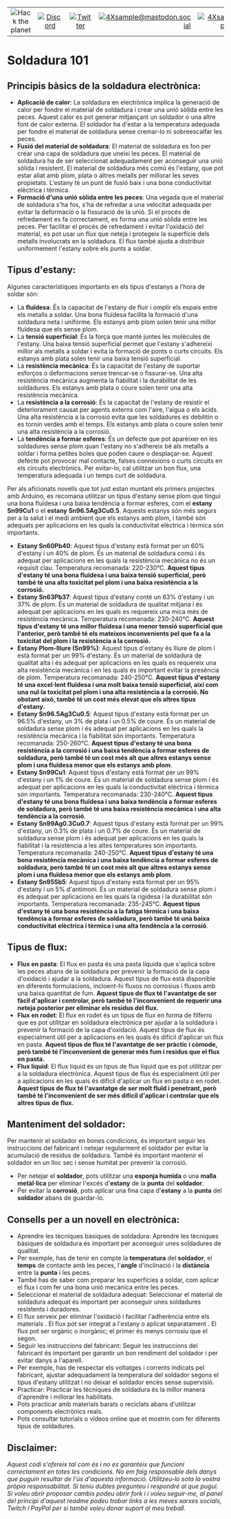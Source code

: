 |               |               |               |               |               |               |
|:-------------:|:-------------:|:-------------:|-------------:|-------------:|-------------:|
| ![Hack the planet](https://img.shields.io/badge/Hack-The%20Planet-orange) | [![Discord](https://img.shields.io/discord/667340023829626920?logo=discord)](https://discord.gg/ahVq54p) | [![Twitter](https://img.shields.io/twitter/follow/4xsample?style=social&logo=twitter)](https://twitter.com/4xsample/follow?screen_name=shields_io) | [![4Xsample@mastodon.social](https://img.shields.io/badge/Mastodon-@4Xsample-blueviolet?style=for-the-badge&logo=mastodon)](https://mastodon.social/@4Xsample) | [![4Xsample](https://img.shields.io/badge/Twitch-4Xsample-6441A4?style=for-the-badge&logo=twitch)](https://twitch.tv/4Xsample) | [![PayPal](https://img.shields.io/badge/PayPal-00457C?style=for-the-badge&logo=paypal&logoColor=white)](https://www.paypal.com/donate/?hosted_button_id=EFVMSRHVBNJP4) |

# Soldadura 101

## Principis bàsics de la soldadura electrònica:
- **Aplicació de calor**: La soldadura en electrònica implica la generació de calor per fondre el material de soldadura i crear una unió sòlida entre les peces. Aquest calor es pot generar mitjançant un soldador o una altre font de calor externa. El soldador ha d'estar a la temperatura adequada per fondre el material de soldadura sense cremar-lo ni sobreescalfar les peces.
- **Fusió del material de soldadura**: El material de soldadura es fon per crear una capa de soldadura que uneixi les peces. El material de soldadura ha de ser seleccionat adequadament per aconseguir una unió sòlida i resistent. El material de soldadura més comú és l'estany, que pot estar aliat amb plom, plata o altres metalls per millorar les seves propietats. L'estany té un punt de fusió baix i una bona conductivitat elèctrica i tèrmica.
- **Formació d'una unió sòlida entre les peces**: Una vegada que el material de soldadura s'ha fos, s'ha de refredar a una velocitat adequada per evitar la deformació o la fissuració de la unió. Si el procés de refredament es fa correctament, es forma una unió sòlida entre les peces. Per facilitar el procés de refredament i evitar l'oxidació del material, es pot usar un flux que neteja i protegeix la superfície dels metalls involucrats en la soldadura. El flux també ajuda a distribuir uniformement l'estany sobre els punts a soldar.

## Tipus d'estany:
Algunes característiques importants en els tipus d'estanys a l'hora de soldar són:

- La **fluïdesa**: És la capacitat de l'estany de fluir i omplir els espais entre els metalls a soldar. Una bona fluïdesa facilita la formació d'una soldadura neta i uniforme. Els estanys amb plom solen tenir una millor fluïdesa que els sense plom.
- La **tensió superficial**: És la força que manté juntes les molècules de l'estany. Una baixa tensió superficial permet que l'estany s'adhereixi millor als metalls a soldar i evita la formació de ponts o curts circuits. Els estanys amb plata solen tenir una baixa tensió superficial.
- La **resistència mecànica**: És la capacitat de l'estany de suportar esforços o deformacions sense trencar-se o fissurar-se. Una alta resistència mecànica augmenta la fiabilitat i la durabilitat de les soldadures. Els estanys amb plata o coure solen tenir una alta resistència mecànica.
- La **resistència a la corrosió**: És la capacitat de l'estany de resistir el deteriorament causat per agents externs com l'aire, l'aigua o els àcids. Una alta resistència a la corrosió evita que les soldadures es debilitin o es tornin verdes amb el temps. Els estanys amb plata o coure solen tenir una alta resistència a la corrosió.
- La **tendència a formar esferes**: És un defecte que pot aparèixer en les soldadures sense plom quan l'estany no s'adhereix bé als metalls a soldar i forma petites boles que poden caure o desplaçar-se. Aquest defecte pot provocar mal contacte, falses connexions o curts circuits en els circuits electrònics. Per evitar-lo, cal utilitzar un bon flux, una temperatura adequada i un temps curt de soldadura.

Per als aficionats novells que tot just estan muntant els primers projectes amb Arduino, es recomana utilitzar un tipus d'estany sense plom que tingui una bona fluïdesa i una baixa tendència a formar esferes, com el **estany Sn99Cu1** o el **estany Sn96.5Ag3Cu0.5**. Aquests estanys són més segurs per a la salut i el medi ambient que els estanys amb plom, i també són adequats per aplicacions en les quals la conductivitat elèctrica i tèrmica són importants.

- **Estany Sn60Pb40**: Aquest tipus d'estany està format per un 60% d'estany i un 40% de plom. És un material de soldadura comú i és adequat per aplicacions en les quals la resistència mecànica no és un requisit clau. Temperatura recomanada: 220-230°C. **Aquest tipus d'estany té una bona fluïdesa i una baixa tensió superficial, però també té una alta toxicitat pel plom i una baixa resistència a la corrosió.**
- **Estany Sn63Pb37**: Aquest tipus d'estany conté un 63% d'estany i un 37% de plom. És un material de soldadura de qualitat mitjana i és adequat per aplicacions en les quals es requereix una mica més de resistència mecànica. Temperatura recomanada: 230-240°C. **Aquest tipus d'estany té una millor fluïdesa i una menor tensió superficial que l'anterior, però també té els mateixos inconvenients pel que fa a la toxicitat del plom i la resistència a la corrosió.**
- **Estany Plom-lliure (Sn99%)**: Aquest tipus d'estany és lliure de plom i està format per un 99% d'estany. És un material de soldadura de qualitat alta i és adequat per aplicacions en les quals es requereix una alta resistència mecànica i en les quals és important evitar la presència de plom. Temperatura recomanada: 240-250°C. **Aquest tipus d'estany té una excel·lent fluïdesa i una molt baixa tensió superficial, així com una nul·la toxicitat pel plom i una alta resistència a la corrosió. No obstant això, també té un cost més elevat que els altres tipus d'estany.**
- **Estany Sn96.5Ag3Cu0.5**: Aquest tipus d'estany està format per un 96.5% d'estany, un 3% de plata i un 0.5% de coure. És un material de soldadura sense plom i és adequat per aplicacions en les quals la resistència mecànica i la fiabilitat són importants. Temperatura recomanada: 250-260°C. **Aquest tipus d'estany té una bona resistència a la corrosió i una baixa tendència a formar esferes de soldadura, però també té un cost més alt que altres estanys sense plom i una fluïdesa menor que els estanys amb plom**.
- **Estany Sn99Cu1**: Aquest tipus d'estany està format per un 99% d'estany i un 1% de coure. És un material de soldadura sense plom i és adequat per aplicacions en les quals la conductivitat elèctrica i tèrmica són importants. Temperatura recomanada: 230-240°C. **Aquest tipus d'estany té una bona fluïdesa i una baixa tendència a formar esferes de soldadura, però també té una baixa resistència mecànica i una alta tendència a la corrosió**.
- **Estany Sn99Ag0.3Cu0.7**: Aquest tipus d'estany està format per un 99% d'estany, un 0.3% de plata i un 0.7% de coure. És un material de soldadura sense plom i és adequat per aplicacions en les quals la fiabilitat i la resistència a les altes temperatures són importants. Temperatura recomanada: 240-250°C. **Aquest tipus d'estany té una bona resistència mecànica i una baixa tendència a formar esferes de soldadura, però també té un cost més alt que altres estanys sense plom i una fluïdesa menor que els estanys amb plom**.
- **Estany Sn95Sb5**: Aquest tipus d'estany està format per un 95% d'estany i un 5% d'antimoni. És un material de soldadura sense plom i és adequat per aplicacions en les quals la rigidesa i la durabilitat són importants. Temperatura recomanada: 235-245°C. **Aquest tipus d'estany té una bona resistència a la fatiga tèrmica i una baixa tendència a formar esferes de soldadura, però també té una baixa conductivitat elèctrica i tèrmica i una alta tendència a la corrosió**.

## Tipus de flux:
- **Flux en pasta**: El flux en pasta és una pasta líquida que s'aplica sobre les peces abans de la soldadura per prevenir la formació de la capa d'oxidació i ajudar a la soldadura. Aquest tipus de flux està disponible en diferents formulacions, incloent-hi fluxos no corrosius i fluxos amb una baixa quantitat de fum. **Aquest tipus de flux té l'avantatge de ser fàcil d'aplicar i controlar, però també té l'inconvenient de requerir una neteja posterior per eliminar els residus del flux.**
- **Flux en rodet**: El flux en rodet és un tipus de flux en forma de filferro que es pot utilitzar en soldadura electrònica per ajudar a la soldadura i prevenir la formació de la capa d'oxidació. Aquest tipus de flux és especialment útil per a aplicacions en les quals és difícil d'aplicar un flux en pasta. **Aquest tipus de flux té l'avantatge de ser pràctic i còmode, però també té l'inconvenient de generar més fum i residus que el flux en pasta.**
- **Flux líquid**: El flux líquid és un tipus de flux líquid que es pot utilitzar per a la soldadura electrònica. Aquest tipus de flux és especialment útil per a aplicacions en les quals és difícil d'aplicar un flux en pasta o en rodet. **Aquest tipus de flux té l'avantatge de ser molt fluïd i penetrant, però també té l'inconvenient de ser més difícil d'aplicar i controlar que els altres tipus de flux.**

## Manteniment del soldador:
Per mantenir el soldador en bones condicions, és important seguir les instruccions del fabricant i netejar regularment el soldador per evitar la acumulació de residus de soldadura. També és important mantenir el soldador en un lloc sec i sense humitat per prevenir la corrosió.

- Per netejar el **soldador**, pots utilitzar una **esponja humida** o una **malla metàl·lica** per eliminar l'excés d'**estany** 
de la **punta** del **soldador**.
- Per evitar la **corrosió**, pots aplicar una fina capa d'**estany** a la **punta** del **soldador** abans de guardar-lo.

## Consells per a un novell en electrònica:
- Aprendre les tècniques bàsiques de soldadura: Aprendre les tècniques bàsiques de soldadura és important per aconseguir unes soldadures de qualitat.
- Per exemple, has de tenir en compte la **temperatura** del **soldador**, el **temps** de contacte amb les peces, l'**angle** d'inclinació i la **distància** entre la **punta** i les peces.
- També has de saber com preparar les superfícies a soldar, com aplicar el flux i com fer una bona unió mecànica entre les peces.
- Seleccionar el material de soldadura adequat: Seleccionar el material de soldadura adequat és important per aconseguir unes soldadures resistents i duradores.
- El flux serveix per eliminar l'oxidació i facilitar l'adherència entre els materials . El flux pot ser integrat a l'estany o aplicat separatament . El flux pot ser orgànic o inorgànic; el primer és menys corrosiu que el segon.
- Seguir les instruccions del fabricant: Seguir les instruccions del fabricant és important per garantir un bon rendiment del soldador i per evitar danys a l'aparell.
- Per exemple, has de respectar els voltatges i corrents indicats pel fabricant, ajustar adequadament la temperatura del soldador segons el tipus d'estany utilitzat i no deixar el soldador encès sense supervisió.
- Practicar: Practicar les tècniques de soldadura és la millor manera d'aprendre i millorar les habilitats.
- Pots practicar amb materials barats o reciclats abans d'utilitzar components electrònics reals.
- Pots consultar tutorials o vídeos online que et mostrin com fer diferents tipus de soldadures.

## Disclaimer: 
*Aquest codi s'ofereix tal com és i no es garanteix que funcioni correctament en totes les condicions. No em faig responsable dels danys que puguin resultar de l'ús d'aquesta informació. Utilitzeu-lo sota la vostra pròpia responsabilitat. Si teniu dubtes pregunteu i respondré al que pugui. Si voleu obrir proposar cambis podeu obrir fork i i voleu seguir-me, al panel del principi d'aquest readme podeu trobar links a les meves xarxes socials, Twitch i PayPal per si també voleu donar suport al meu treball.*